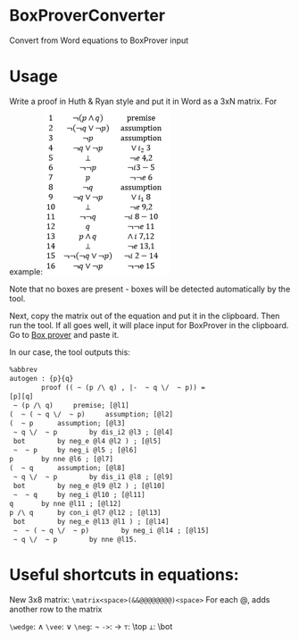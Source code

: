 # BoxProverConverter
Convert from Word equations to BoxProver input

# Usage
Write a proof in Huth & Ryan style and put it in Word as a 3xN matrix. For example:
![Word example](/docs/Word_equation.png)

Note that no boxes are present - boxes will be detected automatically by the tool.

Next, copy the matrix out of the equation and put it in the clipboard. Then run the tool. If all goes well,
it will place input for BoxProver in the clipboard. Go to [Box prover](http://boxprover.utr.dk) and paste it.

In our case, the tool outputs this:
```
%abbrev
autogen : {p}{q}
		proof (( ~ (p /\ q) , |-  ~ q \/  ~ p)) =
[p][q]
 ~ (p /\ q)		premise; [@l1]
(  ~ ( ~ q \/  ~ p)		assumption; [@l2]
(  ~ p		assumption; [@l3]
 ~ q \/  ~ p		by dis_i2 @l3 ; [@l4]
 bot 		by neg_e @l4 @l2 ) ; [@l5]
 ~  ~ p		by neg_i @l5 ; [@l6]
p		by nne @l6 ; [@l7]
(  ~ q		assumption; [@l8]
 ~ q \/  ~ p		by dis_i1 @l8 ; [@l9]
 bot 		by neg_e @l9 @l2 ) ; [@l10]
 ~  ~ q		by neg_i @l10 ; [@l11]
q		by nne @l11 ; [@l12]
p /\ q		by con_i @l7 @l12 ; [@l13]
 bot 		by neg_e @l13 @l1 ) ; [@l14]
 ~  ~ ( ~ q \/  ~ p)		by neg_i @l14 ; [@l15]
 ~ q \/  ~ p		by nne @l15.
```

# Useful shortcuts in equations:
New 3x8 matrix:
`\matrix<space>(&&@@@@@@@@)<space>`
For each @, adds another row to the matrix

`\wedge`: ∧
`\vee`: ∨
`\neg`: ¬
`->`: →
`⊤`: \top
`⊥`: \bot